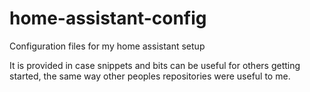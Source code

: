 # home-assistant-config
Configuration files for my home assistant setup

It is provided in case snippets and bits can be useful for others getting
started, the same way other peoples repositories were useful to me.
